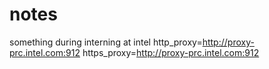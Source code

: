 # notes
something during interning at intel
http_proxy=http://proxy-prc.intel.com:912
https_proxy=http://proxy-prc.intel.com:912

